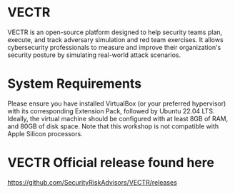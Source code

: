 # VECTR
VECTR is an open-source platform designed to help security teams plan, execute, and track adversary simulation and red team exercises. It allows cybersecurity professionals to measure and improve their organization's security posture by simulating real-world attack scenarios.

# System Requirements
Please ensure you have installed VirtualBox (or your preferred hypervisor) with its corresponding Extension Pack, followed by Ubuntu 22.04 LTS. Ideally, the virtual machine should be configured with at least 8GB of RAM, and 80GB of disk space. Note that this workshop is not compatible with Apple Silicon processors.


# VECTR Official release found here 
https://github.com/SecurityRiskAdvisors/VECTR/releases
